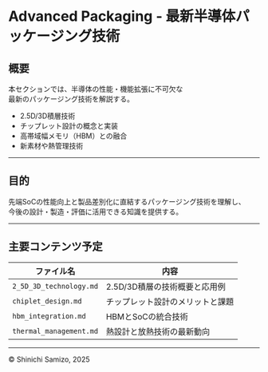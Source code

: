 # Advanced Packaging - 最新半導体パッケージング技術

## 概要

本セクションでは、半導体の性能・機能拡張に不可欠な  
最新のパッケージング技術を解説する。

- 2.5D/3D積層技術  
- チップレット設計の概念と実装  
- 高帯域幅メモリ（HBM）との融合  
- 新素材や熱管理技術  

---

## 目的

先端SoCの性能向上と製品差別化に直結するパッケージング技術を理解し、  
今後の設計・製造・評価に活用できる知識を提供する。

---

## 主要コンテンツ予定

| ファイル名           | 内容                                 |
|----------------------|------------------------------------|
| `2_5D_3D_technology.md` | 2.5D/3D積層の技術概要と応用例      |
| `chiplet_design.md`     | チップレット設計のメリットと課題  |
| `hbm_integration.md`    | HBMとSoCの統合技術                 |
| `thermal_management.md` | 熱設計と放熱技術の最新動向         |

---

© Shinichi Samizo, 2025
